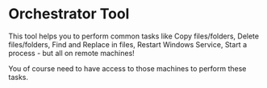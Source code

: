 # Orchestrator Tool
This tool helps you to perform common tasks like Copy files/folders, Delete files/folders, Find and Replace in files, Restart Windows Service, Start a process - but all on remote machines!

You of course need to have access to those machines to perform these tasks.
